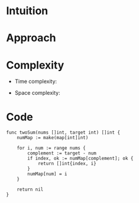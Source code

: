 # Intuition
<!-- Describe your first thoughts on how to solve this problem. -->

# Approach
<!-- Describe your approach to solving the problem. -->

# Complexity
- Time complexity:
<!-- Add your time complexity here, e.g. $$O(n)$$ -->

- Space complexity:
<!-- Add your space complexity here, e.g. $$O(n)$$ -->

# Code
```
func twoSum(nums []int, target int) []int {
    numMap := make(map[int]int)

    for i, num := range nums {
        complement := target - num
        if index, ok := numMap[complement]; ok {
            return []int{index, i}
        }
        numMap[num] = i
    }

    return nil
}
```
